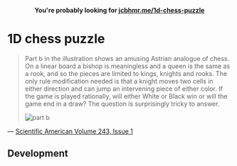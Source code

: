 <p align=center>
  <b>You're probably looking for <a href="https://jcbhmr.me/1d-chess-puzzle/">jcbhmr.me/1d-chess-puzzle</a></b>
</p>

# 1D chess puzzle

> Part b in the illustration shows an amusing Astrian analogue of chess. On a linear board a bishop is meaningless and a queen is the same as a rook, and so the pieces are limited to kings, knights and rooks. The only rule modification needed is that a knight moves two cells in either direction and can jump an intervening piece of either color. If the game is played rationally, will either White or Black win or will the game end in a draw? The question is surprisingly tricky to answer.
>
> ![part b](https://i.imgur.com/XtPnNo7.png)

&mdash; [Scientific American Volume 243, Issue 1](https://www.scientificamerican.com/issue/sa/1980/07-01/)

## Development
